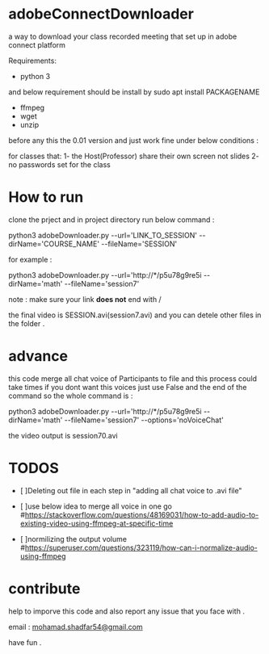 # adobeConnectDownloader

a way to download your class recorded meeting that set up in adobe connect platform

Requirements:

* python 3

and below requirement should be install by sudo apt install PACKAGENAME

* ffmpeg
* wget
* unzip

before any this the 0.01 version and just work fine under below conditions :

  for classes that:
    1- the Host(Professor) share their own screen not slides
    2- no passwords set for the class
    
# How to run 

clone the prject and in project directory run below command :

python3 adobeDownloader.py --url='LINK_TO_SESSION' --dirName='COURSE_NAME' --fileName='SESSION'

for example :

python3 adobeDownloader.py --url='http://*/p5u78g9re5i --dirName='math' --fileName='session7'

note : make sure your link **does not** end with /

the final video is SESSION.avi(session7.avi) and you can detele other files in the folder .

# advance 

this code merge all chat voice of Participants to file and this process could take times if you dont want this voices just use False and the end of the command so the whole command is :

python3 adobeDownloader.py --url='http://*/p5u78g9re5i --dirName='math' --fileName='session7' --options='noVoiceChat'

the video output is session70.avi

# TODOS

- [ ]Deleting out file in each step in "adding all chat voice to .avi file"

- [ ]use below idea to merge all voice in one go
#https://stackoverflow.com/questions/48169031/how-to-add-audio-to-existing-video-using-ffmpeg-at-specific-time

- [ ]normilizing the output volume
#https://superuser.com/questions/323119/how-can-i-normalize-audio-using-ffmpeg

# contribute

help to imporve this code and also report any issue that you face with .

email : mohamad.shadfar54@gmail.com

have fun .
